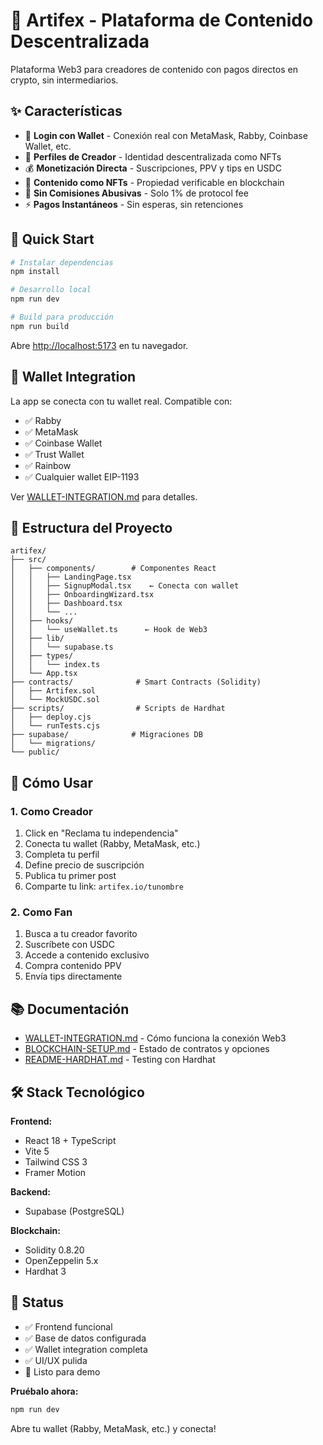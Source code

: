 # 🎨 Artifex - Plataforma de Contenido Descentralizada

Plataforma Web3 para creadores de contenido con pagos directos en crypto, sin intermediarios.

## ✨ Características

- 🔐 **Login con Wallet** - Conexión real con MetaMask, Rabby, Coinbase Wallet, etc.
- 👤 **Perfiles de Creador** - Identidad descentralizada como NFTs
- 💰 **Monetización Directa** - Suscripciones, PPV y tips en USDC
- 📄 **Contenido como NFTs** - Propiedad verificable en blockchain
- 🎯 **Sin Comisiones Abusivas** - Solo 1% de protocol fee
- ⚡ **Pagos Instantáneos** - Sin esperas, sin retenciones

## 🚀 Quick Start

```bash
# Instalar dependencias
npm install

# Desarrollo local
npm run dev

# Build para producción
npm run build
```

Abre [http://localhost:5173](http://localhost:5173) en tu navegador.

## 🔐 Wallet Integration

La app se conecta con tu wallet real. Compatible con:
- ✅ Rabby
- ✅ MetaMask
- ✅ Coinbase Wallet
- ✅ Trust Wallet
- ✅ Rainbow
- ✅ Cualquier wallet EIP-1193

Ver [WALLET-INTEGRATION.md](./WALLET-INTEGRATION.md) para detalles.

## 📂 Estructura del Proyecto

```
artifex/
├── src/
│   ├── components/        # Componentes React
│   │   ├── LandingPage.tsx
│   │   ├── SignupModal.tsx    ← Conecta con wallet
│   │   ├── OnboardingWizard.tsx
│   │   ├── Dashboard.tsx
│   │   └── ...
│   ├── hooks/
│   │   └── useWallet.ts      ← Hook de Web3
│   ├── lib/
│   │   └── supabase.ts
│   ├── types/
│   │   └── index.ts
│   └── App.tsx
├── contracts/              # Smart Contracts (Solidity)
│   ├── Artifex.sol
│   └── MockUSDC.sol
├── scripts/                # Scripts de Hardhat
│   ├── deploy.cjs
│   └── runTests.cjs
├── supabase/              # Migraciones DB
│   └── migrations/
└── public/
```

## 🎯 Cómo Usar

### 1. Como Creador

1. Click en "Reclama tu independencia"
2. Conecta tu wallet (Rabby, MetaMask, etc.)
3. Completa tu perfil
4. Define precio de suscripción
5. Publica tu primer post
6. Comparte tu link: `artifex.io/tunombre`

### 2. Como Fan

1. Busca a tu creador favorito
2. Suscríbete con USDC
3. Accede a contenido exclusivo
4. Compra contenido PPV
5. Envía tips directamente

## 📚 Documentación

- [WALLET-INTEGRATION.md](./WALLET-INTEGRATION.md) - Cómo funciona la conexión Web3
- [BLOCKCHAIN-SETUP.md](./BLOCKCHAIN-SETUP.md) - Estado de contratos y opciones
- [README-HARDHAT.md](./README-HARDHAT.md) - Testing con Hardhat

## 🛠️ Stack Tecnológico

**Frontend:**
- React 18 + TypeScript
- Vite 5
- Tailwind CSS 3
- Framer Motion

**Backend:**
- Supabase (PostgreSQL)

**Blockchain:**
- Solidity 0.8.20
- OpenZeppelin 5.x
- Hardhat 3

## 🎉 Status

- ✅ Frontend funcional
- ✅ Base de datos configurada
- ✅ Wallet integration completa
- ✅ UI/UX pulida
- 🚀 Listo para demo

**Pruébalo ahora:**
```bash
npm run dev
```

Abre tu wallet (Rabby, MetaMask, etc.) y conecta!
